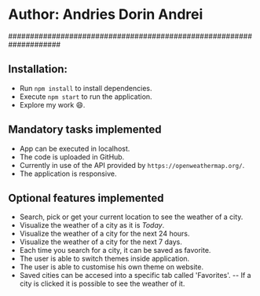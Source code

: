 # Author: Andries Dorin Andrei

####################################################################
## Installation: 

- Run `npm install` to install dependencies.
- Execute `npm start` to run the application.
- Explore my work 😄.

## Mandatory tasks implemented

- App can be executed in localhost.
- The code is uploaded in GitHub.
- Currently in use of the API provided by `https://openweathermap.org/`.
- The application is responsive.



## Optional features implemented

- Search, pick or get your current location to see the weather of a city.
- Visualize the weather of a city as it is *Today*.
- Visualize the weather of a city for the next 24 hours.
- Visualize the weather of a city for the next 7 days.
- Each time you search for a city, it can be saved as favorite.
- The user is able to switch themes inside application.
- The user is able to customise his own theme on website.
- Saved cities can be accesed into a specific tab called 'Favorites'. 
    -- If a city is clicked it is possible to see the weather of it.
